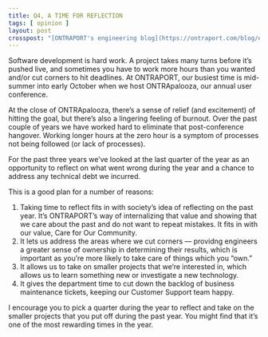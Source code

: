 ```yaml
---
title: Q4, A TIME FOR REFLECTION
tags: [ opinion ]
layout: post
crosspost: "[ONTRAPORT's engineering blog](https://ontraport.com/blog/engineering/q4-a-time-for-reflection)"
---
```


Software development is hard work. A project takes many turns before it’s pushed live, and sometimes you have to work more hours than you wanted and/or cut corners to hit deadlines. At ONTRAPORT, our busiest time is mid-summer into early October when we host ONTRApalooza, our annual user conference.

At the close of ONTRApalooza, there’s a sense of relief (and excitement) of hitting the goal, but there’s also a lingering feeling of burnout. Over the past couple of years we have worked hard to eliminate that post-conference hangover. Working longer hours at the zero hour is a symptom of processes not being followed (or lack of processes).

For the past three years we’ve looked at the last quarter of the year as an opportunity to reflect on what went wrong during the year and a chance to address any technical debt we incurred.

This is a good plan for a number of reasons:

1. Taking time to reflect fits in with society’s idea of reflecting on the past year. It’s ONTRAPORT’s way of internalizing that value and showing that we care about the past and do not want to repeat mistakes. It fits in with our value, Care for Our Community.
2. It lets us address the areas where we cut corners — providng engineers a greater sense of ownership in determining their results, which is important as you’re more likely to take care of things which you “own.”
3. It allows us to take on smaller projects that we’re interested in, which allows us to  learn something new or investigate a new technology.
4. It gives the department time to cut down the backlog of business maintenance tickets, keeping our Customer Support team happy.

I encourage you to pick a quarter during the year to reflect and take on the smaller projects that you put off during the past year. You might find that it’s one of the most rewarding times in the year.